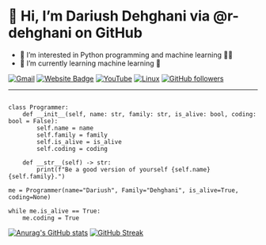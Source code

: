 # 👋 Hi, I’m **Dariush Dehghani** via @r-dehghani on GitHub
- 👀 I’m interested in Python programming and machine learning :man_technologist:
- 🌱 I’m currently learning machine learning :brain:

[![Gmail](https://img.shields.io/badge/-Gmail-c14438?style=flat&logo=Gmail&logoColor=white)](mailto:r.dehghani.90@gmail.com)
[![Website Badge](https://img.shields.io/badge/-Website-c14438?style=flat&logo=Google-Chrome&logoColor=white&link=http://www.yakhdoon.ir)](http://www.yakhdoon.ir)
[![YouTube](https://img.shields.io/youtube/channel/views/UCjLR8wopblatLugb6NQ_rXg?style=social)](https://www.youtube.com/channel/UCjLR8wopblatLugb6NQ_rXg)
[![Linux](https://svgshare.com/i/Zhy.svg)](https://svgshare.com/i/Zhy.svg)
[![GitHub followers](https://img.shields.io/github/followers/r-dehghani.svg?style=social&label=Follow&maxAge=2592000)](https://github.com/r-dehghani?tab=followers)

<!-- [![PyPI download month](https://img.shields.io/pypi/dm/ansicolortags.svg)](https://pypi.python.org/pypi/ansicolortags/) -->
---

```

class Programmer:
    def __init__(self, name: str, family: str, is_alive: bool, coding: bool = False):
        self.name = name
        self.family = family
        self.is_alive = is_alive
        self.coding = coding
    
    def __str__(self) -> str:
        print(f"Be a good version of yourself {self.name} {self.family}.")

me = Programmer(name="Dariush", Family="Dehghani", is_alive=True, coding=None)

while me.is_alive == True:
    me.coding = True
```
[![Anurag's GitHub stats](https://github-readme-stats.vercel.app/api?username=r-dehghani&theme=dark&card_width=350px)](https://github.com/anuraghazra/github-readme-stats)
[![GitHub Streak](https://streak-stats.demolab.com/?user=r-dehghani&theme=dark)](https://git.io/streak-stats)
<!---
r-dehghani/r-dehghani is a ✨ special ✨ repository because its `README.md` (this file) appears on your GitHub profile.
You can click the Preview link to take a look at your changes.
--->
